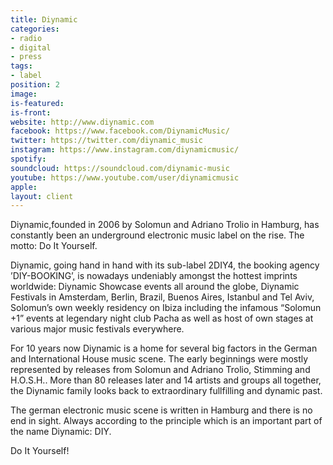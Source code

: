 ```yaml
---
title: Diynamic
categories:
- radio
- digital
- press
tags:
- label
position: 2
image: 
is-featured: 
is-front: 
website: http://www.diynamic.com
facebook: https://www.facebook.com/DiynamicMusic/
twitter: https://twitter.com/diynamic_music
instagram: https://www.instagram.com/diynamicmusic/
spotify: 
soundcloud: https://soundcloud.com/diynamic-music
youtube: https://www.youtube.com/user/diynamicmusic
apple: 
layout: client
---
```


Diynamic,founded in 2006 by Solomun and Adriano Trolio in Hamburg, has constantly been an underground electronic music label on the rise. The motto: Do It Yourself. 

Diynamic, going hand in hand with its sub-label 2DIY4, the booking agency ’DIY-BOOKING’, is nowadays undeniably amongst the hottest imprints worldwide: Diynamic Showcase events all around the globe, Diynamic Festivals in Amsterdam, Berlin, Brazil, Buenos Aires, Istanbul and Tel Aviv, Solomun’s own weekly residency on Ibiza including the infamous “Solomun +1” events at legendary night club Pacha as well as host of own stages at various major music festivals everywhere.

For 10 years now Diynamic is a home for several big factors in the German and International House music scene. The early beginnings were mostly represented by releases from Solomun and Adriano Trolio, Stimming and H.O.S.H.. More than 80 releases later and 14 artists and groups all together, the Diynamic family looks back to extraordinary fullfilling and dynamic past. 

The german electronic music scene is written in Hamburg and there is no end in sight. Always according to the principle which is an important part of the name Diynamic: DIY.

Do It Yourself!